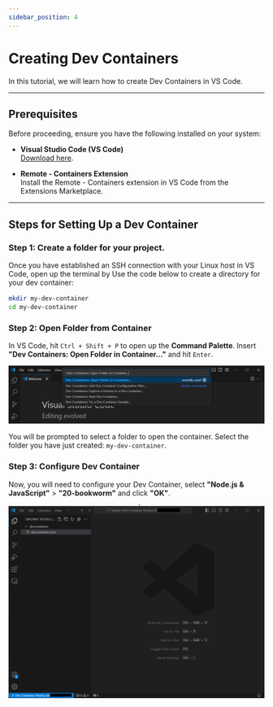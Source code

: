 ```yaml
---
sidebar_position: 4
---
```


# Creating Dev Containers

In this tutorial, we will learn how to create Dev Containers in VS Code.

---

## Prerequisites

Before proceeding, ensure you have the following installed on your system:

- **Visual Studio Code (VS Code)**  
  [Download here](https://code.visualstudio.com/).

- **Remote - Containers Extension**  
  Install the Remote - Containers extension in VS Code from the Extensions Marketplace.

---

## Steps for Setting Up a Dev Container 

### Step 1: Create a folder for your project.

Once you have established an SSH connection with your Linux host in VS Code, open up the terminal by Use the code below to create a directory for your dev container:

```bash
mkdir my-dev-container
cd my-dev-container
```

### Step 2: Open Folder from Container

In VS Code, hit `Ctrl + Shift + P` to open up the **Command Palette**. Insert **"Dev Containers: Open Folder in Container..."** and hit `Enter`.

![VSCode0](./img/devcon0.png)

You will be prompted to select a folder to open the container. Select the folder you have just created: `my-dev-container`. 

### Step 3: Configure Dev Container

Now, you will need to configure your Dev Container, select **"Node.js & JavaScript"** > **"20-bookworm"** and click **"OK"**.

![VSCode1](./img/devcon1.png)

